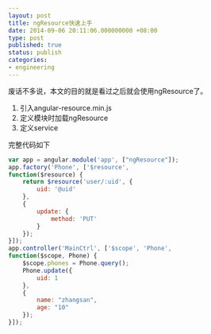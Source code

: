 ```yaml
---
layout: post
title: ngResource快速上手
date: 2014-09-06 20:11:06.000000000 +08:00
type: post
published: true
status: publish
categories:
- engineering
---
```

废话不多说，本文的目的就是看过之后就会使用ngResource了。
1. 引入angular-resource.min.js
2. 定义模块时加载ngResource
3. 定义service

完整代码如下

```javascript
var app = angular.module('app', ["ngResource"]);
app.factory('Phone', ['$resource',
function($resource) {
    return $resource('user/:uid', {
        uid: '@uid'
    },
    {
        update: {
            method: 'PUT'
        }
    });
}]);
app.controller('MainCtrl', ['$scope', 'Phone',
function($scope, Phone) {
    $scope.phones = Phone.query();
    Phone.update({
        uid: 1
    },
    {
        name: "zhangsan",
        age: "10"
    });
}]);
```